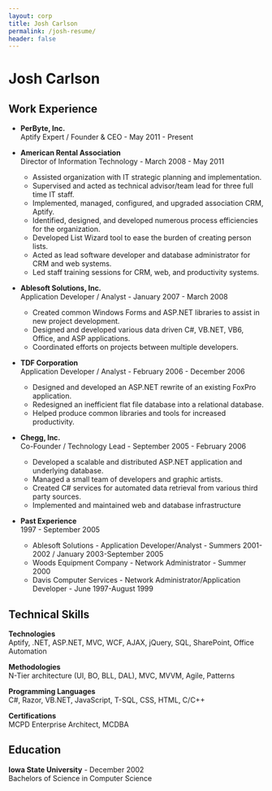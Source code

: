 ```yaml
---
layout: corp
title: Josh Carlson
permalink: /josh-resume/
header: false
---
```


Josh Carlson
==========

Work Experience
---------------

* **PerByte, Inc.**  
  Aptify Expert / Founder & CEO - May 2011 - Present

* **American Rental Association**  
  Director of Information Technology - March 2008 - May 2011

  - Assisted organization with IT strategic planning and implementation.
  - Supervised and acted as technical advisor/team lead for three full time IT staff.
  - Implemented, managed, configured, and upgraded association CRM, Aptify.
  - Identified, designed, and developed numerous process efficiencies for the organization.
  - Developed List Wizard tool to ease the burden of creating person lists.
  - Acted as lead software developer and database administrator for CRM and web systems.
  - Led staff training sessions for CRM, web, and productivity systems.

* **Ablesoft Solutions, Inc.**  
  Application Developer / Analyst - January 2007 - March 2008

  - Created common Windows Forms and ASP.NET libraries to assist in new project development.
  - Designed and developed various data driven C#, VB.NET, VB6, Office, and ASP applications.
  - Coordinated efforts on projects between multiple developers.

* **TDF Corporation**  
  Application Developer / Analyst - February 2006 - December 2006

  - Designed and developed an ASP.NET rewrite of an existing FoxPro application.
  - Redesigned an inefficient flat file database into a relational database.
  - Helped produce common libraries and tools for increased productivity.

* **Chegg, Inc.**  
  Co-Founder / Technology Lead - September 2005 - February 2006

  - Developed a scalable and distributed ASP.NET application and underlying database.
  - Managed a small team of developers and graphic artists.
  - Created C# services for automated data retrieval from various third party sources.
  - Implemented and maintained web and database infrastructure

* **Past Experience**  
  1997 - September 2005

  - Ablesoft Solutions - Application Developer/Analyst - Summers 2001-2002 / January 2003-September 2005
  - Woods Equipment Company - Network Administrator - Summer 2000
  - Davis Computer Services - Network Administrator/Application Developer - June 1997-August 1999

Technical Skills
----------------

**Technologies**  
Aptify, .NET, ASP.NET, MVC, WCF, AJAX, jQuery, SQL, SharePoint, Office Automation

**Methodologies**  
N-Tier architecture (UI, BO, BLL, DAL), MVC, MVVM, Agile, Patterns

**Programming Languages**  
C#, Razor, VB.NET, JavaScript, T-SQL, CSS, HTML, C/C++

**Certifications**  
MCPD Enterprise Architect, MCDBA

Education
---------

**Iowa State University** - December 2002  
Bachelors of Science in Computer Science